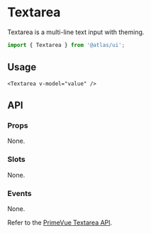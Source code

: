 # Textarea

Textarea is a multi-line text input with theming.

```ts
import { Textarea } from '@atlas/ui';
```

## Usage

```vue
<Textarea v-model="value" />
```

## API

### Props

None.

### Slots

None.

### Events

None.

Refer to the [PrimeVue Textarea API](https://primevue.org/textarea/#api).

